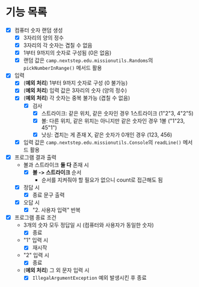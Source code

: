 # 기능 목록

- [x] 컴퓨터 숫자 랜덤 생성
    - [x] 3자리의 양의 정수
    - [x] 3자리의 각 숫자는 겹칠 수 없음
    - [x] 1부터 9까지의 숫자로 구성됨 (0은 없음)
    - [x] 랜덤 값은 `camp.nextstep.edu.missionutils.Randoms`의 `pickNumberInRange()` 메서드 활용

- [x] 입력
    - [x] (**예외 처리**) 1부터 9까지 숫자로 구성 (0 불가능)
    - [x] (**예외 처리**) 입력 값은 3자리의 숫자 (양의 정수)
    - [x] (**예외 처리**) 각 숫자는 중복 불가능 (겹칠 수 없음)
        - [x] 검사
            - [x] 스트라이크: 같은 위치, 같은 숫자인 경우 1스트라이크 (1"2"3, 4"2"5)
            - [x] 볼: 다른 위치, 같은 위치는 아니지만 같은 숫자인 경우 1볼 ("1"23, 45"1")
            - [x] 낫싱: 겹치는 게 존재 X, 같은 숫자가 0개인 경우 (123, 456)
    - [x] 입력 값은 `camp.nextstep.edu.missionutils.Console`의 `readLine()` 메서드 활용

- [x] 프로그램 결과 출력
    - 볼과 스트라이크 **둘 다** 존재 시
        - [x] **볼 -> 스트라이크** 순서
            - 순서를 지켜줘야 할 필요가 없으니 count로 접근해도 됨
    - [x] 정답 시
        - [x] 종료 문구 출력
    - [x] 오답 시
        - [x] "2. 사용자 입력" 반복

- [x] 프로그램 종료 조건
    - 3개의 숫자 모두 정답일 시 (컴퓨터와 사용자가 동일한 숫자)
        - [x] 종료
    - "1" 입력 시
        - [x] 재시작
    - "2" 입력 시
        - [x] 종료
    - (**예외 처리**) 그 외 문자 입력 시
        - [x] `IllegalArgumentException` 예외 발생시킨 후 종료
